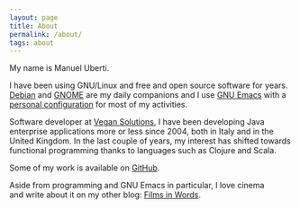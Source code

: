```yaml
---
layout: page
title: About
permalink: /about/
tags: about
---
```


My name is Manuel Uberti.

I have been using GNU/Linux and free and open source software for
years. [Debian](https://www.debian.org/) and [GNOME](https://www.gnome.org/) are
my daily companions and I use [GNU Emacs](https://www.gnu.org/software/emacs/)
with a [personal configuration](https://github.com/manuel-uberti/.emacs.d) for
most of my activities.

Software developer at [Vegan Solutions](http://vegans.it/), I have been
developing Java enterprise applications more or less since 2004, both in Italy
and in the United Kingdom. In the last couple of years, my interest has shifted
towards functional programming thanks to languages such as Clojure and Scala.

Some of my work is available on [GitHub](https://github.com/manuel-uberti).

Aside from programming and GNU Emacs in particular, I love cinema and write
about it on my other
blog: [Films in Words](https://filmsinwords.wordpress.com/).
